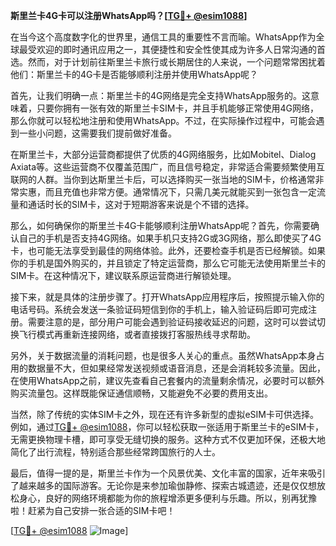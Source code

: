 **斯里兰卡4G卡可以注册WhatsApp吗？[[TG💪+ @esim1088](https://t.me/s/esim1088)]**

在当今这个高度数字化的世界里，通信工具的重要性不言而喻。WhatsApp作为全球最受欢迎的即时通讯应用之一，其便捷性和安全性使其成为许多人日常沟通的首选。然而，对于计划前往斯里兰卡旅行或长期居住的人来说，一个问题常常困扰着他们：斯里兰卡的4G卡是否能够顺利注册并使用WhatsApp呢？

首先，让我们明确一点：斯里兰卡的4G网络是完全支持WhatsApp服务的。这意味着，只要你拥有一张有效的斯里兰卡SIM卡，并且手机能够正常使用4G网络，那么你就可以轻松地注册和使用WhatsApp。不过，在实际操作过程中，可能会遇到一些小问题，这需要我们提前做好准备。

在斯里兰卡，大部分运营商都提供了优质的4G网络服务，比如Mobitel、Dialog Axiata等。这些运营商不仅覆盖范围广，而且信号稳定，非常适合需要频繁使用互联网的人群。当你到达斯里兰卡后，可以选择购买一张当地的SIM卡，价格通常非常实惠，而且充值也非常方便。通常情况下，只需几美元就能买到一张包含一定流量和通话时长的SIM卡，这对于短期游客来说是个不错的选择。

那么，如何确保你的斯里兰卡4G卡能够顺利注册WhatsApp呢？首先，你需要确认自己的手机是否支持4G网络。如果手机只支持2G或3G网络，那么即使买了4G卡，也可能无法享受到最佳的网络体验。此外，还要检查手机是否已经解锁。如果你的手机是国外购买的，并且锁定了特定运营商，那么它可能无法使用斯里兰卡的SIM卡。在这种情况下，建议联系原运营商进行解锁处理。

接下来，就是具体的注册步骤了。打开WhatsApp应用程序后，按照提示输入你的电话号码。系统会发送一条验证码短信到你的手机上，输入验证码后即可完成注册。需要注意的是，部分用户可能会遇到验证码接收延迟的问题，这时可以尝试切换飞行模式再重新连接网络，或者直接拨打客服热线寻求帮助。

另外，关于数据流量的消耗问题，也是很多人关心的重点。虽然WhatsApp本身占用的数据量不大，但如果经常发送视频或语音消息，还是会消耗较多流量。因此，在使用WhatsApp之前，建议先查看自己套餐内的流量剩余情况，必要时可以额外购买流量包。这样既能保证通信顺畅，又能避免不必要的费用支出。

当然，除了传统的实体SIM卡之外，现在还有许多新型的虚拟eSIM卡可供选择。例如，通过[TG💪+ @esim1088](https://t.me/s/esim1088)，你可以轻松获取一张适用于斯里兰卡的eSIM卡，无需更换物理卡槽，即可享受无缝切换的服务。这种方式不仅更加环保，还极大地简化了出行流程，特别适合那些经常跨国旅行的人士。

最后，值得一提的是，斯里兰卡作为一个风景优美、文化丰富的国家，近年来吸引了越来越多的国际游客。无论你是来参加瑜伽静修、探索古城遗迹，还是仅仅想放松身心，良好的网络环境都能为你的旅程增添更多便利与乐趣。所以，别再犹豫啦！赶紧为自己安排一张合适的SIM卡吧！

[[TG💪+ @esim1088](https://t.me/s/esim1088) ![Image](https://i.postimg.cc/4NQfJmqS/Snipaste-2025-05-13-00-14-12.png)]